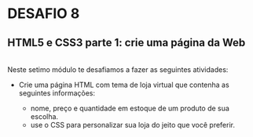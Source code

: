 # DESAFIO 8
## HTML5 e CSS3 parte 1: crie uma página da Web
<br/>
Neste setimo módulo te desafiamos a fazer as seguintes atividades:

  - Crie uma página HTML com tema de loja virtual que contenha as seguintes informações:

    - nome, preço e quantidade em estoque de um produto de sua escolha.
    - use o CSS para personalizar sua loja do jeito que você preferir.
